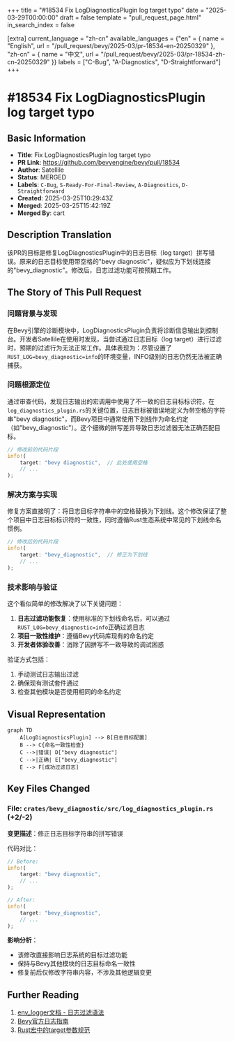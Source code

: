+++
title = "#18534 Fix LogDiagnosticsPlugin log target typo"
date = "2025-03-29T00:00:00"
draft = false
template = "pull_request_page.html"
in_search_index = false

[extra]
current_language = "zh-cn"
available_languages = {"en" = { name = "English", url = "/pull_request/bevy/2025-03/pr-18534-en-20250329" }, "zh-cn" = { name = "中文", url = "/pull_request/bevy/2025-03/pr-18534-zh-cn-20250329" }}
labels = ["C-Bug", "A-Diagnostics", "D-Straightforward"]
+++

# #18534 Fix LogDiagnosticsPlugin log target typo

## Basic Information
- **Title**: Fix LogDiagnosticsPlugin log target typo
- **PR Link**: https://github.com/bevyengine/bevy/pull/18534
- **Author**: Satellile
- **Status**: MERGED
- **Labels**: `C-Bug`, `S-Ready-For-Final-Review`, `A-Diagnostics`, `D-Straightforward`
- **Created**: 2025-03-25T10:29:43Z
- **Merged**: 2025-03-25T15:42:19Z
- **Merged By**: cart

## Description Translation
该PR的目标是修复LogDiagnosticsPlugin中的日志目标（log target）拼写错误。原来的日志目标使用带空格的"bevy diagnostic"，疑似应为下划线连接的"bevy_diagnostic"。修改后，日志过滤功能可按预期工作。

## The Story of This Pull Request

### 问题背景与发现
在Bevy引擎的诊断模块中，LogDiagnosticsPlugin负责将诊断信息输出到控制台。开发者Satellile在使用时发现，当尝试通过日志目标（log target）进行过滤时，预期的过滤行为无法正常工作。具体表现为：尽管设置了`RUST_LOG=bevy_diagnostic=info`的环境变量，INFO级别的日志仍然无法被正确捕获。

### 问题根源定位
通过审查代码，发现日志输出的宏调用中使用了不一致的日志目标标识符。在`log_diagnostics_plugin.rs`的关键位置，日志目标被错误地定义为带空格的字符串"bevy diagnostic"，而Bevy项目中通常使用下划线作为命名约定（如"bevy_diagnostic"）。这个细微的拼写差异导致日志过滤器无法正确匹配目标。

```rust
// 修改前的代码片段
info!(
    target: "bevy diagnostic",  // 此处使用空格
    // ...
);
```

### 解决方案与实现
修复方案直接明了：将日志目标字符串中的空格替换为下划线。这个修改保证了整个项目中日志目标标识符的一致性，同时遵循Rust生态系统中常见的下划线命名惯例。

```rust
// 修改后的代码片段
info!(
    target: "bevy_diagnostic",  // 修正为下划线
    // ...
);
```

### 技术影响与验证
这个看似简单的修改解决了以下关键问题：
1. **日志过滤功能恢复**：使用标准的下划线命名后，可以通过`RUST_LOG=bevy_diagnostic=info`正确过滤日志
2. **项目一致性维护**：遵循Bevy代码库现有的命名约定
3. **开发者体验改善**：消除了因拼写不一致导致的调试困惑

验证方式包括：
1. 手动测试日志输出过滤
2. 确保现有测试套件通过
3. 检查其他模块是否使用相同的命名约定

## Visual Representation

```mermaid
graph TD
    A[LogDiagnosticsPlugin] --> B[日志目标配置]
    B --> C{命名一致性检查}
    C -->|错误| D["bevy diagnostic"]
    C -->|正确| E["bevy_diagnostic"]
    E --> F[成功过滤日志]
```

## Key Files Changed

### File: `crates/bevy_diagnostic/src/log_diagnostics_plugin.rs` (+2/-2)
**变更描述**：修正日志目标字符串的拼写错误

代码对比：
```rust
// Before:
info!(
    target: "bevy diagnostic",
    // ...
);

// After:
info!(
    target: "bevy_diagnostic",
    // ...
);
```

**影响分析**：
- 该修改直接影响日志系统的目标过滤功能
- 保持与Bevy其他模块的日志目标命名一致性
- 修复前后仅修改字符串内容，不涉及其他逻辑变更

## Further Reading
1. [env_logger文档 - 日志过滤语法](https://docs.rs/env_logger/latest/env_logger/#enabling-logging)
2. [Bevy官方日志指南](https://bevyengine.org/learn/book/getting-started/resources/#logging)
3. [Rust宏中的target参数规范](https://doc.rust-lang.org/log/log/macro.info.html)